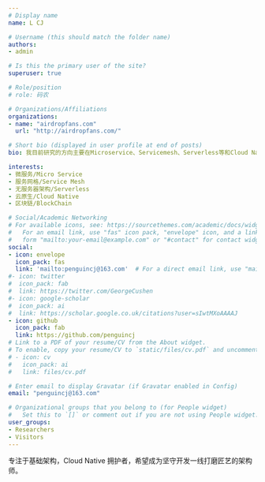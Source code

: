 ```yaml
---
# Display name
name: L CJ

# Username (this should match the folder name)
authors:
- admin

# Is this the primary user of the site?
superuser: true

# Role/position
# role: 码农

# Organizations/Affiliations
organizations:
- name: "airdropfans.com"
  url: "http://airdropfans.com/"

# Short bio (displayed in user profile at end of posts)
bio: 我目前研究的方向主要在Microservice、Servicemesh、Serverless等和Cloud Native相关的领域，欢迎交流和指导

interests:
- 微服务/Micro Service
- 服务网格/Service Mesh
- 无服务器架构/Serverless
- 云原生/Cloud Native
- 区块链/BlockChain

# Social/Academic Networking
# For available icons, see: https://sourcethemes.com/academic/docs/widgets/#icons
#   For an email link, use "fas" icon pack, "envelope" icon, and a link in the
#   form "mailto:your-email@example.com" or "#contact" for contact widget.
social:
- icon: envelope
  icon_pack: fas
  link: 'mailto:penguincj@163.com'  # For a direct email link, use "mailto:test@example.org".
#- icon: twitter
#  icon_pack: fab
#  link: https://twitter.com/GeorgeCushen
#- icon: google-scholar
#  icon_pack: ai
#  link: https://scholar.google.co.uk/citations?user=sIwtMXoAAAAJ
- icon: github
  icon_pack: fab
  link: https://github.com/penguincj
# Link to a PDF of your resume/CV from the About widget.
# To enable, copy your resume/CV to `static/files/cv.pdf` and uncomment the lines below.  
# - icon: cv
#   icon_pack: ai
#   link: files/cv.pdf

# Enter email to display Gravatar (if Gravatar enabled in Config)
email: "penguincj@163.com"

# Organizational groups that you belong to (for People widget)
#   Set this to `[]` or comment out if you are not using People widget.  
user_groups:
- Researchers
- Visitors
---
```


专注于基础架构，Cloud Native 拥护者，希望成为坚守开发一线打磨匠艺的架构师。
